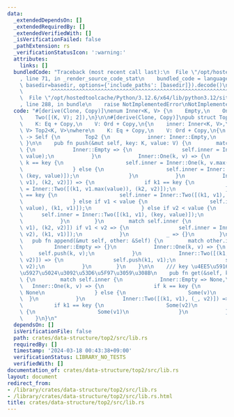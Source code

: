 ```yaml
---
data:
  _extendedDependsOn: []
  _extendedRequiredBy: []
  _extendedVerifiedWith: []
  _isVerificationFailed: false
  _pathExtension: rs
  _verificationStatusIcon: ':warning:'
  attributes:
    links: []
  bundledCode: "Traceback (most recent call last):\n  File \"/opt/hostedtoolcache/Python/3.12.6/x64/lib/python3.12/site-packages/onlinejudge_verify/documentation/build.py\"\
    , line 71, in _render_source_code_stat\n    bundled_code = language.bundle(stat.path,\
    \ basedir=basedir, options={'include_paths': [basedir]}).decode()\n          \
    \         ^^^^^^^^^^^^^^^^^^^^^^^^^^^^^^^^^^^^^^^^^^^^^^^^^^^^^^^^^^^^^^^^^^^^^^^^^^^^^^^^^\n\
    \  File \"/opt/hostedtoolcache/Python/3.12.6/x64/lib/python3.12/site-packages/onlinejudge_verify/languages/rust.py\"\
    , line 288, in bundle\n    raise NotImplementedError\nNotImplementedError\n"
  code: "#[derive(Clone, Copy)]\nenum Inner<K, V> {\n    Empty,\n    One(K, V),\n\
    \    Two([(K, V); 2]),\n}\n\n#[derive(Clone, Copy)]\npub struct Top2<K, V>\nwhere\n\
    \    K: Eq + Copy,\n    V: Ord + Copy,\n{\n    inner: Inner<K, V>,\n}\n\nimpl<K,\
    \ V> Top2<K, V>\nwhere\n    K: Eq + Copy,\n    V: Ord + Copy,\n{\n    pub fn new()\
    \ -> Self {\n        Top2 {\n            inner: Inner::Empty,\n        }\n   \
    \ }\n\n    pub fn push(&mut self, key: K, value: V) {\n        match self.inner\
    \ {\n            Inner::Empty => {\n                self.inner = Inner::One(key,\
    \ value);\n            }\n            Inner::One(k, v) => {\n                if\
    \ k == key {\n                    self.inner = Inner::One(k, v.max(value));\n\
    \                } else {\n                    self.inner = Inner::Two([(k, v),\
    \ (key, value)]);\n                }\n            }\n            Inner::Two([(k1,\
    \ v1), (k2, v2)]) => {\n                if k1 == key {\n                    self.inner\
    \ = Inner::Two([(k1, v1.max(value)), (k2, v2)]);\n                } else if k2\
    \ == key {\n                    self.inner = Inner::Two([(k1, v1), (k2, v2.max(value))]);\n\
    \                } else if v1 < value {\n                    self.inner = Inner::Two([(key,\
    \ value), (k1, v1)]);\n                } else if v2 < value {\n              \
    \      self.inner = Inner::Two([(k1, v1), (key, value)]);\n                }\n\
    \            }\n        }\n        match self.inner {\n            Inner::Two([(k1,\
    \ v1), (k2, v2)]) if v1 < v2 => {\n                self.inner = Inner::Two([(k2,\
    \ v2), (k1, v1)]);\n            }\n            _ => {}\n        }\n    }\n\n \
    \   pub fn append(&mut self, other: &Self) {\n        match other.inner {\n  \
    \          Inner::Empty => {}\n            Inner::One(k, v) => {\n           \
    \     self.push(k, v);\n            }\n            Inner::Two([(k1, v1), (k2,\
    \ v2)]) => {\n                self.push(k1, v1);\n                self.push(k2,\
    \ v2);\n            }\n        }\n    }\n\n    /// key \u4EE5\u5916\u306E\u6700\
    \u5927\u5024\u3092\u53D6\u5F97\u3059\u308B\n    pub fn get(&self, key: K) -> Option<V>\
    \ {\n        match self.inner {\n            Inner::Empty => None,\n         \
    \   Inner::One(k, v) => {\n                if k == key {\n                   \
    \ None\n                } else {\n                    Some(v)\n              \
    \  }\n            }\n            Inner::Two([(k1, v1), (_, v2)]) => {\n      \
    \          if k1 == key {\n                    Some(v2)\n                } else\
    \ {\n                    Some(v1)\n                }\n            }\n        }\n\
    \    }\n}\n"
  dependsOn: []
  isVerificationFile: false
  path: crates/data-structure/top2/src/lib.rs
  requiredBy: []
  timestamp: '2024-03-18 00:43:38+09:00'
  verificationStatus: LIBRARY_NO_TESTS
  verifiedWith: []
documentation_of: crates/data-structure/top2/src/lib.rs
layout: document
redirect_from:
- /library/crates/data-structure/top2/src/lib.rs
- /library/crates/data-structure/top2/src/lib.rs.html
title: crates/data-structure/top2/src/lib.rs
---
```

